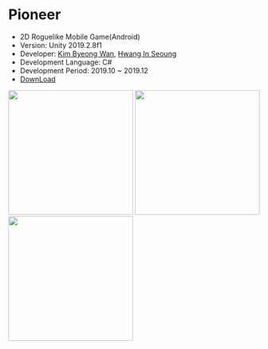 # Pioneer
- 2D Roguelike Mobile Game(Android)
- Version: Unity 2019.2.8f1
- Developer: [Kim Byeong Wan](https://github.com/KimSatGat), [Hwang In Seoung](https://github.com/InSeoung95)
- Development Language: C#
- Development Period: 2019.10 ~ 2019.12
- [DownLoad](https://play.google.com/store/apps/details?id=com.TeamSeoSoon.Project.Pioneer)

<div>
<img width="250" src="https://user-images.githubusercontent.com/37358180/71479739-23609300-2839-11ea-86cb-8da22cedf4a1.png">
<img width="250" src="https://user-images.githubusercontent.com/37358180/71479762-396e5380-2839-11ea-9c13-17ea23b35307.png">
<img width="250" src="https://user-images.githubusercontent.com/37358180/71479789-560a8b80-2839-11ea-8c4e-769d4fb9feeb.png">
</div>
